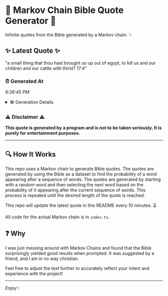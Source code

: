 # 📖 Markov Chain Bible Quote Generator 📖

Infinite quotes from the Bible generated by a Markov chain. ✨

## ✨ Latest Quote ✨
"a small thing that thou hast brought us up out of egypt, to kill us and our children and our cattle with thirst? 17:4"

### ⏰ Generated At
*6:26:45 PM*

<details>
    <summary>🛠️ Generation Details</summary>
    <p>
        <strong>🌱 Seed:</strong> a<br>
        <strong>🔄 Iterations:</strong> 23<br>
        <strong>📜 Context History:</strong><br>[ a ]: small<br>[ a, small ]: thing<br>[ a, small, thing ]: that<br>[ a, small, thing, that ]: thou<br>[ a, small, thing, that, thou ]: hast<br>[ a, small, thing, that, thou, hast ]: brought<br>[ small, thing, that, thou, hast, brought ]: us<br>[ thing, that, thou, hast, brought, us ]: up<br>[ that, thou, hast, brought, us, up ]: out<br>[ thou, hast, brought, us, up, out ]: of<br>[ hast, brought, us, up, out, of ]: egypt,<br>[ brought, us, up, out, of, egypt, ]: to<br>[ us, up, out, of, egypt,, to ]: kill<br>[ up, out, of, egypt,, to, kill ]: us<br>[ out, of, egypt,, to, kill, us ]: and<br>[ of, egypt,, to, kill, us, and ]: our<br>[ egypt,, to, kill, us, and, our ]: children<br>[ to, kill, us, and, our, children ]: and<br>[ kill, us, and, our, children, and ]: our<br>[ us, and, our, children, and, our ]: cattle<br>[ and, our, children, and, our, cattle ]: with<br>[ our, children, and, our, cattle, with ]: thirst?<br>[ children, and, our, cattle, with, thirst? ]: 17:4<br>
    </p>
</details>

### ⚠️ Disclaimer ⚠️
**This quote is generated by a program and is not to be taken seriously. It is purely for entertainment purposes.**

---

## 🔍 How It Works

This repo uses a Markov chain to generate Bible quotes. The quotes are generated by using the Bible as a dataset to find the probability of a word appearing after a sequence of words. The quotes are generated by starting with a random word and then selecting the next word based on the probability of it appearing after the current sequence of words. This process is repeated until the desired length of the quote is reached.

This repo will update the latest quote in this README every 10 minutes. ⏳

All code for the actual Markov chain is in `index.ts`.

## ❓ Why

I was just messing around with Markov Chains and found that the Bible surprisingly yielded good results when prompted. 
It was suggested by a friend, and I am in no way christian.

Feel free to adjust the text further to accurately reflect your intent and experience with the project!

---

*Enjoy*✨
